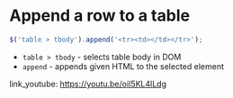 # Append a row to a table

```javascript
$('table > tbody').append('<tr><td></td></tr>');
```

- `table > tbody` - selects table body in DOM
- `append` - appends given HTML to the selected element


link_youtube: https://youtu.be/oiI5KL4lLdg
